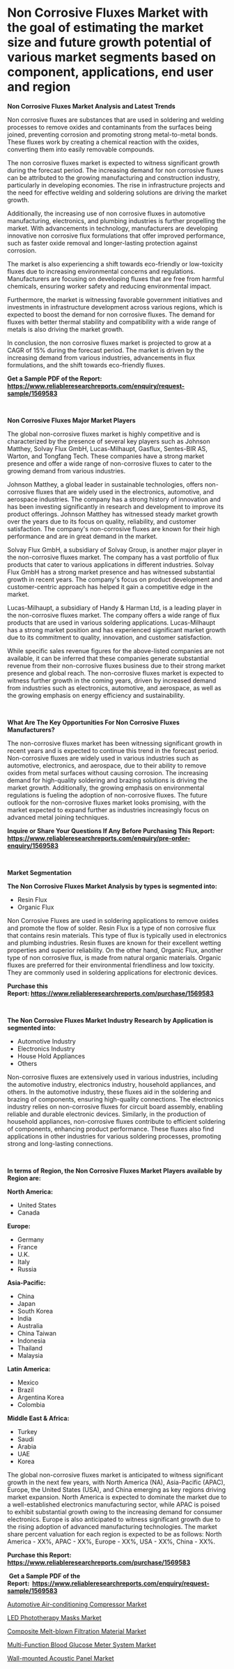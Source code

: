 <p><h1>Non Corrosive Fluxes Market with the goal of estimating the market size and future growth potential of various market segments based on component, applications, end user and region</h1></p><p><strong>Non Corrosive Fluxes Market Analysis and Latest Trends</strong></p>
<p><p>Non corrosive fluxes are substances that are used in soldering and welding processes to remove oxides and contaminants from the surfaces being joined, preventing corrosion and promoting strong metal-to-metal bonds. These fluxes work by creating a chemical reaction with the oxides, converting them into easily removable compounds.</p><p>The non corrosive fluxes market is expected to witness significant growth during the forecast period. The increasing demand for non corrosive fluxes can be attributed to the growing manufacturing and construction industry, particularly in developing economies. The rise in infrastructure projects and the need for effective welding and soldering solutions are driving the market growth.</p><p>Additionally, the increasing use of non corrosive fluxes in automotive manufacturing, electronics, and plumbing industries is further propelling the market. With advancements in technology, manufacturers are developing innovative non corrosive flux formulations that offer improved performance, such as faster oxide removal and longer-lasting protection against corrosion.</p><p>The market is also experiencing a shift towards eco-friendly or low-toxicity fluxes due to increasing environmental concerns and regulations. Manufacturers are focusing on developing fluxes that are free from harmful chemicals, ensuring worker safety and reducing environmental impact.</p><p>Furthermore, the market is witnessing favorable government initiatives and investments in infrastructure development across various regions, which is expected to boost the demand for non corrosive fluxes. The demand for fluxes with better thermal stability and compatibility with a wide range of metals is also driving the market growth.</p><p>In conclusion, the non corrosive fluxes market is projected to grow at a CAGR of 15% during the forecast period. The market is driven by the increasing demand from various industries, advancements in flux formulations, and the shift towards eco-friendly fluxes.</p></p>
<p><strong>Get a Sample PDF of the Report:&nbsp; <a href="https://www.reliableresearchreports.com/enquiry/request-sample/1569583">https://www.reliableresearchreports.com/enquiry/request-sample/1569583</a></strong></p>
<p>&nbsp;</p>
<p><strong>Non Corrosive Fluxes Major Market Players</strong></p>
<p><p>The global non-corrosive fluxes market is highly competitive and is characterized by the presence of several key players such as Johnson Matthey, Solvay Flux GmbH, Lucas-Milhaupt, Gasflux, Sentes-BIR AS, Warton, and Tongfang Tech. These companies have a strong market presence and offer a wide range of non-corrosive fluxes to cater to the growing demand from various industries.</p><p>Johnson Matthey, a global leader in sustainable technologies, offers non-corrosive fluxes that are widely used in the electronics, automotive, and aerospace industries. The company has a strong history of innovation and has been investing significantly in research and development to improve its product offerings. Johnson Matthey has witnessed steady market growth over the years due to its focus on quality, reliability, and customer satisfaction. The company's non-corrosive fluxes are known for their high performance and are in great demand in the market.</p><p>Solvay Flux GmbH, a subsidiary of Solvay Group, is another major player in the non-corrosive fluxes market. The company has a vast portfolio of flux products that cater to various applications in different industries. Solvay Flux GmbH has a strong market presence and has witnessed substantial growth in recent years. The company's focus on product development and customer-centric approach has helped it gain a competitive edge in the market.</p><p>Lucas-Milhaupt, a subsidiary of Handy & Harman Ltd, is a leading player in the non-corrosive fluxes market. The company offers a wide range of flux products that are used in various soldering applications. Lucas-Milhaupt has a strong market position and has experienced significant market growth due to its commitment to quality, innovation, and customer satisfaction.</p><p>While specific sales revenue figures for the above-listed companies are not available, it can be inferred that these companies generate substantial revenue from their non-corrosive fluxes business due to their strong market presence and global reach. The non-corrosive fluxes market is expected to witness further growth in the coming years, driven by increased demand from industries such as electronics, automotive, and aerospace, as well as the growing emphasis on energy efficiency and sustainability.</p></p>
<p>&nbsp;</p>
<p><strong>What Are The Key Opportunities For Non Corrosive Fluxes Manufacturers?</strong></p>
<p><p>The non-corrosive fluxes market has been witnessing significant growth in recent years and is expected to continue this trend in the forecast period. Non-corrosive fluxes are widely used in various industries such as automotive, electronics, and aerospace, due to their ability to remove oxides from metal surfaces without causing corrosion. The increasing demand for high-quality soldering and brazing solutions is driving the market growth. Additionally, the growing emphasis on environmental regulations is fueling the adoption of non-corrosive fluxes. The future outlook for the non-corrosive fluxes market looks promising, with the market expected to expand further as industries increasingly focus on advanced metal joining techniques.</p></p>
<p><strong>Inquire or Share Your Questions If Any Before Purchasing This Report: <a href="https://www.reliableresearchreports.com/enquiry/pre-order-enquiry/1569583">https://www.reliableresearchreports.com/enquiry/pre-order-enquiry/1569583</a></strong></p>
<p>&nbsp;</p>
<p><strong>Market Segmentation</strong></p>
<p><strong>The Non Corrosive Fluxes Market Analysis by types is segmented into:</strong></p>
<p><ul><li>Resin Flux</li><li>Organic Flux</li></ul></p>
<p><p>Non Corrosive Fluxes are used in soldering applications to remove oxides and promote the flow of solder. Resin Flux is a type of non corrosive flux that contains resin materials. This type of flux is typically used in electronics and plumbing industries. Resin fluxes are known for their excellent wetting properties and superior reliability. On the other hand, Organic Flux, another type of non corrosive flux, is made from natural organic materials. Organic fluxes are preferred for their environmental friendliness and low toxicity. They are commonly used in soldering applications for electronic devices.</p></p>
<p><strong>Purchase this Report:&nbsp;<a href="https://www.reliableresearchreports.com/purchase/1569583">https://www.reliableresearchreports.com/purchase/1569583</a></strong></p>
<p>&nbsp;</p>
<p><strong>The Non Corrosive Fluxes Market Industry Research by Application is segmented into:</strong></p>
<p><ul><li>Automotive Industry</li><li>Electronics Industry</li><li>House Hold Appliances</li><li>Others</li></ul></p>
<p><p>Non-corrosive fluxes are extensively used in various industries, including the automotive industry, electronics industry, household appliances, and others. In the automotive industry, these fluxes aid in the soldering and brazing of components, ensuring high-quality connections. The electronics industry relies on non-corrosive fluxes for circuit board assembly, enabling reliable and durable electronic devices. Similarly, in the production of household appliances, non-corrosive fluxes contribute to efficient soldering of components, enhancing product performance. These fluxes also find applications in other industries for various soldering processes, promoting strong and long-lasting connections.</p></p>
<p>&nbsp;</p>
<p><strong>In terms of Region, the Non Corrosive Fluxes Market Players available by Region are:</strong></p>
<p>
    <p> <strong> North America: </strong>
        <ul>
            <li>United States</li>
            <li>Canada</li>
        </ul>
        </p> 
    <p> <strong> Europe: </strong>
        <ul>
            <li>Germany</li>
            <li>France</li>
            <li>U.K.</li>
            <li>Italy</li>
            <li>Russia</li>
        </ul>
        </p> 
    <p> <strong> Asia-Pacific: </strong>
        <ul>
            <li>China</li>
            <li>Japan</li>
            <li>South Korea</li>
            <li>India</li>
            <li>Australia</li>
            <li>China Taiwan</li>
            <li>Indonesia</li>
            <li>Thailand</li>
            <li>Malaysia</li>
        </ul>
        </p> 
    <p> <strong> Latin America: </strong>
        <ul>
            <li>Mexico</li>
            <li>Brazil</li>
            <li>Argentina Korea</li>
            <li>Colombia</li>
        </ul>
        </p> 
    <p> <strong> Middle East & Africa: </strong>
        <ul>
            <li>Turkey</li>
            <li>Saudi</li>
            <li>Arabia</li>
            <li>UAE</li>
            <li>Korea</li>
        </ul>
    </p>
    </p>
<p><p>The global non-corrosive fluxes market is anticipated to witness significant growth in the next few years, with North America (NA), Asia-Pacific (APAC), Europe, the United States (USA), and China emerging as key regions driving market expansion. North America is expected to dominate the market due to a well-established electronics manufacturing sector, while APAC is poised to exhibit substantial growth owing to the increasing demand for consumer electronics. Europe is also anticipated to witness significant growth due to the rising adoption of advanced manufacturing technologies. The market share percent valuation for each region is expected to be as follows: North America - XX%, APAC - XX%, Europe - XX%, USA - XX%, China - XX%.</p></p>
<p><strong>Purchase this Report: <a href="https://www.reliableresearchreports.com/purchase/1569583">https://www.reliableresearchreports.com/purchase/1569583</a></strong></p>
<p>&nbsp;<strong>Get a Sample PDF of the Report:&nbsp;&nbsp;<a href="https://www.reliableresearchreports.com/enquiry/request-sample/1569583">https://www.reliableresearchreports.com/enquiry/request-sample/1569583</a></strong></p>
<p><strong></strong></p>
<p><p><a href="https://medium.com/@madelynhowe/automotive-air-conditioning-compressor-market-analysis-its-cagr-market-segmentation-and-global-10e49b981ce3">Automotive Air-conditioning Compressor Market</a></p><p><a href="https://www.linkedin.com/pulse/led-phototherapy-masks-market-size-2023-2030-global-industrial/">LED Phototherapy Masks Market</a></p><p><a href="https://medium.com/@brayanborer/composite-melt-blown-filtration-material-market-size-market-outlook-and-market-forecast-2023-to-83b214aa05e8">Composite Melt-blown Filtration Material Market</a></p><p><a href="https://www.linkedin.com/pulse/multi-function-blood-glucose-meter-system-market-challenges/">Multi-Function Blood Glucose Meter System Market</a></p><p><a href="https://github.com/GroverBarry/Market-Research-Report-List-2/blob/main/wall-mounted-acoustic-panel-market.md">Wall-mounted Acoustic Panel Market</a></p></p>